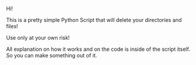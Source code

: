 Hi!

This is a pretty simple Python Script that will delete your directories and files!

Use only at your own risk!

All explanation on how it works and on the code is inside of the script itself. So you can make something out of it.
